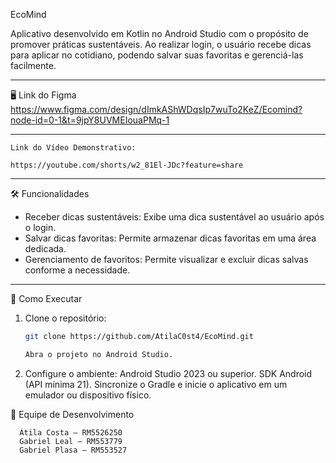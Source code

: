 EcoMind


Aplicativo desenvolvido em Kotlin no Android Studio com o propósito de promover práticas sustentáveis. 
Ao realizar login, o usuário recebe dicas para aplicar no cotidiano, podendo salvar suas favoritas e gerenciá-las facilmente.

---

🖥️ Link do Figma
https://www.figma.com/design/dImkAShWDqsIp7wuTo2KeZ/Ecomind?node-id=0-1&t=9jpY8UVMEIouaPMq-1

---

    Link do Vídeo Demonstrativo:

	https://youtube.com/shorts/w2_81El-JDc?feature=share 

---

🛠️ Funcionalidades
- Receber dicas sustentáveis: Exibe uma dica sustentável ao usuário após o login.
- Salvar dicas favoritas: Permite armazenar dicas favoritas em uma área dedicada.
- Gerenciamento de favoritos: Permite visualizar e excluir dicas salvas conforme a necessidade.

---

🚀 Como Executar
1. Clone o repositório:  
   ```bash
   git clone https://github.com/AtilaC0st4/EcoMind.git

   Abra o projeto no Android Studio.
   
2. Configure o ambiente:
  Android Studio 2023 ou superior.
  SDK Android (API mínima 21).
  Sincronize o Gradle e inicie o aplicativo em um emulador ou dispositivo físico.

👥 Equipe de Desenvolvimento
   
      Átila Costa – RM5526250 
      Gabriel Leal – RM553779 
      Gabriel Plasa – RM553527 

 
